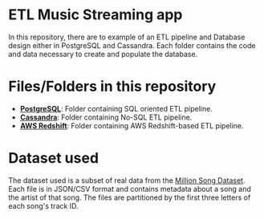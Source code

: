 # ETL Music Streaming app
In this repository, there are to example of an ETL pipeline and Database design either in PostgreSQL and Cassandra. Each folder contains the code and data necessary to create and populate the database.

# Files/Folders in this repository


* **[PostgreSQL](PostgreSQL)**: Folder containing SQL oriented ETL pipeline.
* **[Cassandra](Cassandra)**:  Folder containing No-SQL ETL pipeline.
* **[AWS Redshift](AWS_Redshift)**:  Folder containing AWS Redshift-based ETL pipeline.


# Dataset used

The dataset used is a subset of real data from the [Million Song Dataset](http://millionsongdataset.com/). Each file is in JSON/CSV format and contains metadata about a song and the artist of that song. The files are partitioned by the first three letters of each song's track ID.
